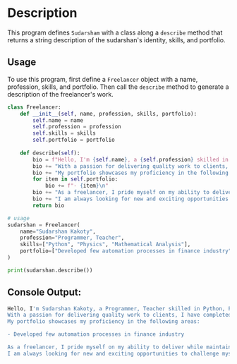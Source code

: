 # Description

This program defines `Sudarsham` with a class along a `describe` method that returns a string
description of the sudarshan's identity, skills, and portfolio.

## Usage

To use this program, first define a `Freelancer` object with a name, profession, skills,
and portfolio. Then call the `describe` method to generate a description of the freelancer's
work.

```python
class Freelancer:
    def __init__(self, name, profession, skills, portfolio):
        self.name = name
        self.profession = profession
        self.skills = skills
        self.portfolio = portfolio
        
    def describe(self):
        bio = f"Hello, I'm {self.name}, a {self.profession} skilled in {', 'join.(self.skills)}.\n"
        bio += "With a passion for delivering quality work to clients, I have completed several projects across various industries.\n"
        bio += "My portfolio showcases my proficiency in the following areas:\n"
        for item in self.portfolio:
            bio += f"- {item}\n"
        bio += "As a freelancer, I pride myself on my ability to deliver while maintaining open communication with clients.\n"
        bio += "I am always looking for new and exciting opportunities to challenge myself and expand my skillset.\n"        
        return bio

# usage
sudarshan = Freelancer(
    name="Sudarshan Kakoty",
    profession="Programmer, Teacher",
    skills=["Python", "Physics", "Mathematical Analysis"],
    portfolio=["Developed few automation processes in finance industry"]
)

print(sudarshan.describe())
```

## Console Output:

```powershell
Hello, I'm Sudarshan Kakoty, a Programmer, Teacher skilled in Python, Physics, Mathematical Analysis.
With a passion for delivering quality work to clients, I have completed several projects across various industries.
My portfolio showcases my proficiency in the following areas:

- Developed few automation processes in finance industry

As a freelancer, I pride myself on my ability to deliver while maintaining open communication with clients.
I am always looking for new and exciting opportunities to challenge myself and expand my skillset.

```
